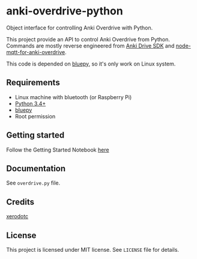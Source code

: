 anki-overdrive-python
================

Object interface for controlling Anki Overdrive with Python.

This project provide an API to control Anki Overdrive from Python.
Commands are mostly reverse engineered from [Anki Drive SDK](https://github.com/anki/drive-sdk) and [node-mqtt-for-anki-overdrive](https://github.com/IBM-Bluemix/node-mqtt-for-anki-overdrive).

This code is depended on [bluepy](https://github.com/IanHarvey/bluepy), so it's only work on Linux system.

Requirements
------------
* Linux machine with bluetooth (or Raspberry Pi)
* [Python 3.4+](https://python.org)
* [bluepy](https://github.com/IanHarvey/bluepy)
* Root permission


Getting started
------------
Follow the Getting Started Notebook [here](Getting-Started.ipynb)

Documentation
-------------

See `overdrive.py` file.


Credits
-------
[xerodotc](https://github.com/xerodotc/overdrive-python)

License
-------

This project is licensed under MIT license.
See `LICENSE` file for details.

